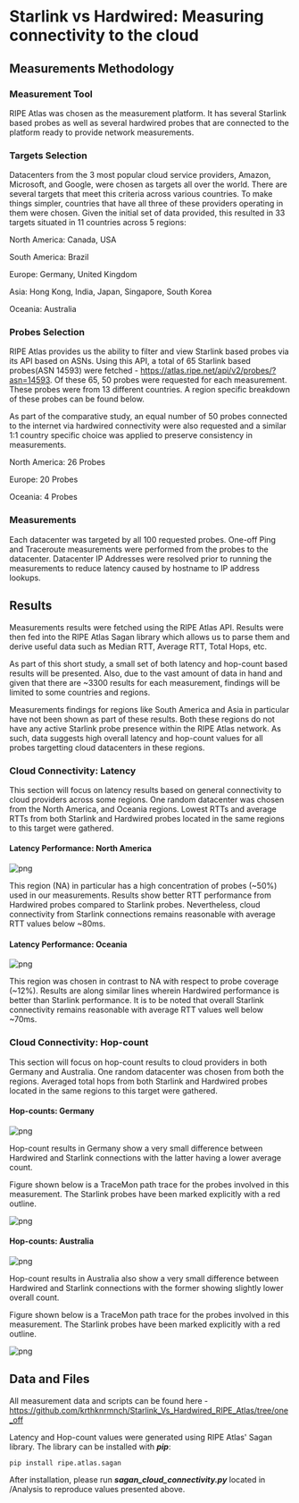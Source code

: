 # Starlink vs Hardwired: Measuring connectivity to the cloud

## Measurements Methodology

### Measurement Tool

RIPE Atlas was chosen as the measurement platform. It has several Starlink based probes as well as several hardwired probes that are connected to the platform ready to provide network measurements.

### Targets Selection

Datacenters from the 3 most popular cloud service providers, Amazon, Microsoft, and Google, were chosen as targets all over the world. There are several targets that meet this criteria across various countries. To make things simpler, countries that have all three of these providers operating in them were chosen. Given the initial set of data provided, this resulted in 33 targets situated in 11 countries across 5 regions:

North America: Canada, USA

South America: Brazil

Europe: Germany, United Kingdom

Asia: Hong Kong, India, Japan, Singapore, South Korea

Oceania: Australia

### Probes Selection

RIPE Atlas provides us the ability to filter and view Starlink based probes via its API based on ASNs. Using this API, a total of 65 Starlink based probes(ASN 14593) were fetched - https://atlas.ripe.net/api/v2/probes/?asn=14593. Of these 65, 50 probes were requested for each measurement. These probes were from 13 different countries. A region specific breakdown of these probes can be found below.

As part of the comparative study, an equal number of 50 probes connected to the internet via hardwired connectivity were also requested and a similar 1:1 country specific choice was applied to preserve consistency in measurements.

North America: 26 Probes

Europe: 20 Probes

Oceania: 4 Probes

### Measurements

Each datacenter was targeted by all 100 requested probes. One-off Ping and Traceroute measurements were performed from the probes to the datacenter. Datacenter IP Addresses were resolved prior to running the measurements to reduce latency caused by hostname to IP address lookups.

## Results

Measurements results were fetched using the RIPE Atlas API. Results were then fed into the RIPE Atlas Sagan library which allows us to parse them and derive useful data such as Median RTT, Average RTT, Total Hops, etc.

As part of this short study, a small set of both latency and hop-count based results will be presented. Also, due to the vast amount of data in hand and given that there are ~3300 results for each measurement, findings will be limited to some countries and regions.

Measurements findings for regions like South America and Asia in particular have not been shown as part of these results. Both these regions do not have any active Starlink probe presence within the RIPE Atlas network. As such, data suggests high overall latency and hop-count values for all probes targetting cloud datacenters in these regions.

### Cloud Connectivity: Latency

This section will focus on latency results based on general connectivity to cloud providers across some regions. One random datacenter was chosen from the North America, and Oceania regions. Lowest RTTs and average RTTs from both Starlink and Hardwired probes located in the same regions to this target were gathered.

#### Latency Performance: North America


    
![png](figures/README_16_0.png)
    


This region (NA) in particular has a high concentration of probes (~50%) used in our measurements. Results show better RTT performance from Hardwired probes compared to Starlink probes. Nevertheless, cloud connectivity from Starlink connections remains reasonable with average RTT values below ~80ms.

#### Latency Performance: Oceania


    
![png](figures/README_19_0.png)
    


This region was chosen in contrast to NA with respect to probe coverage (~12%). Results are along similar lines wherein Hardwired performance is better than Starlink performance. It is to be noted that overall Starlink connectivity remains reasonable with average RTT values well below ~70ms.

### Cloud Connectivity: Hop-count

This section will focus on hop-count results to cloud providers in both Germany and Australia. One random datacenter was chosen from both the regions. Averaged total hops from both Starlink and Hardwired probes located in the same regions to this target were gathered.

#### Hop-counts: Germany


    
![png](figures/README_24_0.png)
    


Hop-count results in Germany show a very small difference between Hardwired and Starlink connections with the latter having a lower average count.

Figure shown below is a TraceMon path trace for the probes involved in this measurement. The Starlink probes have been marked explicitly with a red outline.




    
![png](figures/README_26_0.png)
    



#### Hop-counts: Australia


    
![png](figures/README_28_0.png)
    


Hop-count results in Australia also show a very small difference between Hardwired and Starlink connections with the former showing slightly lower overall count.

Figure shown below is a TraceMon path trace for the probes involved in this measurement. The Starlink probes have been marked explicitly with a red outline.




    
![png](figures/README_30_0.png)
    



## Data and Files

All measurement data and scripts can be found here - https://github.com/krthknrmnch/Starlink_Vs_Hardwired_RIPE_Atlas/tree/one_off

Latency and Hop-count values were generated using RIPE Atlas' Sagan library. The library can be installed with ***pip***:

    pip install ripe.atlas.sagan

After installation, please run ***sagan_cloud_connectivity.py*** located in /Analysis to reproduce values presented above.

